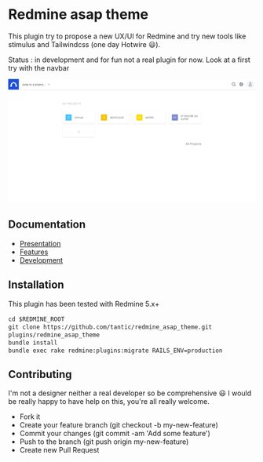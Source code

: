 # Redmine asap theme

This plugin try to propose a new UX/UI for Redmine and try new tools like stimulus and Tailwindcss (one day Hotwire :smiley:).

Status : in development and for fun not a real plugin for now.
Look at a first try with the navbar

![Welcome page](doc/img/Redmine-asap-theme_welcome-page.png)

## Documentation

* [Presentation](doc/presentation.md)
* [Features](doc/features.md)
* [Development](doc/development.md)

## Installation

This plugin has been tested with Redmine 5.x+

```
cd $REDMINE_ROOT
git clone https://github.com/tantic/redmine_asap_theme.git plugins/redmine_asap_theme
bundle install
bundle exec rake redmine:plugins:migrate RAILS_ENV=production
```

## Contributing

I'm not a designer neither a real developer so be comprehensive :smiley: I would be really happy to have help on this, you're all really welcome.

* Fork it
* Create your feature branch (git checkout -b my-new-feature)
* Commit your changes (git commit -am 'Add some feature')
* Push to the branch (git push origin my-new-feature)
* Create new Pull Request